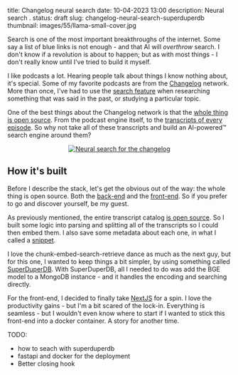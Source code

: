 title:  Changelog neural search
date: 10-04-2023 13:00
description: Neural search .
status: draft
slug: changelog-neural-search-superduperdb
thumbnail: images/55/llama-small-cover.jpg

Search is one of the most important breakthroughs of the internet. Some say a list of blue links is not enough - and that AI will _overthrow_ search. I don't know if a revolution is about to happen; but as with most things - I don't really know until I've tried to build it myself. 

I like podcasts a lot. Hearing people talk about things I know nothing about, it's special. Some of my favorite podcasts are from the [Changelog](https://changelog.com/) network. More than once, I've had to use the [search feature](https://changelog.com/search?q=embedding) when researching something that was said in the past, or studying a particular topic.

One of the best things about the Changelog network is that the [whole thing is open source](https://github.com/thechangelog). From the podcast engine itself, to the [transcripts of every episode](https://github.com/thechangelog/transcripts). So why not take all of these transcripts and build an AI-powered™ search engine around them?

<center>
<a href="https://changelog.duarteocarmo.com">
<img src="{static}/images/56/search.png" alt="Neural search for the changelog" style="max-width:100%;">
</a>
</center>

## How it's built
Before I describe the stack, let's get the obvious out of the way: the whole thing is open source. Both the [back-end](https://github.com/duarteocarmo/thechangelogbot-backend) and the [front-end](https://github.com/duarteocarmo/thechangelogbot-frontend). So if you prefer to go and discover yourself, be my guest.

As previously mentioned, the entire transcript catalog [is open source](https://github.com/thechangelog/transcripts). So I built some logic into parsing and splitting all of the transcripts so I could then embed them. I also save some metadata about each one, in what I called a [snippet](https://github.com/duarteocarmo/thechangelogbot-backend/blob/master/src/thechangelogbot/index/snippet.py). 

I love the chunk-embed-search-retrieve dance as much as the next guy, but for this one, I wanted to keep things a bit simpler, by using something called [SuperDuperDB](https://www.superduperdb.com/). With SuperDuperDB, all I needed to do was add the BGE model to a MongoDB instance - and it handles the encoding and searching directly.

For the front-end, I decided to finally take [NextJS](https://nextjs.org/) for a spin. I love the productivity gains - but I'm a bit scared of the lock-in. Everything is seamless - but I wouldn't even know where to start if I wanted to stick this front-end into a docker container. A story for another time. 

TODO:

- how to seach with superduperdb
- fastapi and docker for the deployment
- Better closing hook



















